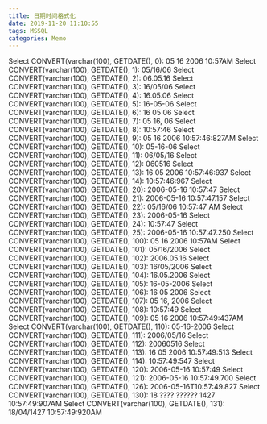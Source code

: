 ```yaml
---
title: 日期时间格式化
date: 2019-11-20 11:10:55
tags: MSSQL
categories: Memo
---
```

Select CONVERT(varchar(100), GETDATE(), 0): 05 16 2006 10:57AM
Select CONVERT(varchar(100), GETDATE(), 1): 05/16/06
Select CONVERT(varchar(100), GETDATE(), 2): 06.05.16
Select CONVERT(varchar(100), GETDATE(), 3): 16/05/06
Select CONVERT(varchar(100), GETDATE(), 4): 16.05.06
Select CONVERT(varchar(100), GETDATE(), 5): 16-05-06
Select CONVERT(varchar(100), GETDATE(), 6): 16 05 06
Select CONVERT(varchar(100), GETDATE(), 7): 05 16, 06
Select CONVERT(varchar(100), GETDATE(), 8): 10:57:46
Select CONVERT(varchar(100), GETDATE(), 9): 05 16 2006 10:57:46:827AM
Select CONVERT(varchar(100), GETDATE(), 10): 05-16-06
Select CONVERT(varchar(100), GETDATE(), 11): 06/05/16
Select CONVERT(varchar(100), GETDATE(), 12): 060516
Select CONVERT(varchar(100), GETDATE(), 13): 16 05 2006 10:57:46:937
Select CONVERT(varchar(100), GETDATE(), 14): 10:57:46:967
Select CONVERT(varchar(100), GETDATE(), 20): 2006-05-16 10:57:47
Select CONVERT(varchar(100), GETDATE(), 21): 2006-05-16 10:57:47.157
Select CONVERT(varchar(100), GETDATE(), 22): 05/16/06 10:57:47 AM
Select CONVERT(varchar(100), GETDATE(), 23): 2006-05-16
Select CONVERT(varchar(100), GETDATE(), 24): 10:57:47
Select CONVERT(varchar(100), GETDATE(), 25): 2006-05-16 10:57:47.250
Select CONVERT(varchar(100), GETDATE(), 100): 05 16 2006 10:57AM
Select CONVERT(varchar(100), GETDATE(), 101): 05/16/2006
Select CONVERT(varchar(100), GETDATE(), 102): 2006.05.16
Select CONVERT(varchar(100), GETDATE(), 103): 16/05/2006
Select CONVERT(varchar(100), GETDATE(), 104): 16.05.2006
Select CONVERT(varchar(100), GETDATE(), 105): 16-05-2006
Select CONVERT(varchar(100), GETDATE(), 106): 16 05 2006
Select CONVERT(varchar(100), GETDATE(), 107): 05 16, 2006
Select CONVERT(varchar(100), GETDATE(), 108): 10:57:49
Select CONVERT(varchar(100), GETDATE(), 109): 05 16 2006 10:57:49:437AM
Select CONVERT(varchar(100), GETDATE(), 110): 05-16-2006
Select CONVERT(varchar(100), GETDATE(), 111): 2006/05/16
Select CONVERT(varchar(100), GETDATE(), 112): 20060516
Select CONVERT(varchar(100), GETDATE(), 113): 16 05 2006 10:57:49:513
Select CONVERT(varchar(100), GETDATE(), 114): 10:57:49:547
Select CONVERT(varchar(100), GETDATE(), 120): 2006-05-16 10:57:49
Select CONVERT(varchar(100), GETDATE(), 121): 2006-05-16 10:57:49.700
Select CONVERT(varchar(100), GETDATE(), 126): 2006-05-16T10:57:49.827
Select CONVERT(varchar(100), GETDATE(), 130): 18 ???? ?????? 1427 10:57:49:907AM
Select CONVERT(varchar(100), GETDATE(), 131): 18/04/1427 10:57:49:920AM
